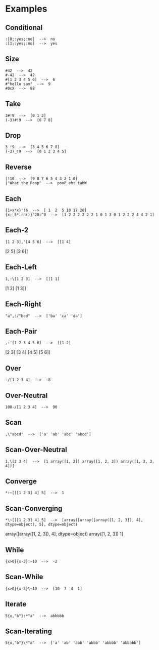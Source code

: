 # Examples

## Conditional

    :[0;:yes;:no]  -->  no
    :[1;:yes;:no]  -->  yes

## Size

    #42  -->  42
    #-42  -->  42
    #[1 2 3 4 5 6]  -->  6
    #"hello sam"  -->  9
    #0cX  -->  88

## Take

    3#!9  -->  [0 1 2]
    (-3)#!9  -->  [6 7 8]

## Drop

    3_!9  -->  [3 4 5 6 7 8]
    (-3)_!9  -->  [0 1 2 3 4 5]

## Reverse

    |!10  -->  [9 8 7 6 5 4 3 2 1 0]
    |"What the Poop"  -->  pooP eht tahW

## Each

    {1+x*x}'!6  -->  [ 1  2  5 10 17 26]
    {x;_5*.rn()}'20:^0  -->  [1 2 2 2 2 2 2 1 0 1 3 0 1 2 2 2 4 4 2 1]

## Each-2

    [1 2 3],'[4 5 6]  -->  [[1 4]
 [2 5]
 [3 6]]

## Each-Left

    1,:\[1 2 3]  -->  [[1 1]
 [1 2]
 [1 3]]

## Each-Right

    "a",:/"bcd"  -->  ['ba' 'ca' 'da']

## Each-Pair

    ,:'[1 2 3 4 5 6]  -->  [[1 2]
 [2 3]
 [3 4]
 [4 5]
 [5 6]]

## Over

    -/[1 2 3 4]  -->  -8

## Over-Neutral

    100-/[1 2 3 4]  -->  90

## Scan

    ,\"abcd"  -->  ['a' 'ab' 'abc' 'abcd']

## Scan-Over-Neutral

    1,\[2 3 4]  -->  [1 array([1, 2]) array([1, 2, 3]) array([1, 2, 3, 4])]

## Converge

    *:~[[[1 2 3] 4] 5]  -->  1

## Scan-Converging

    *\~[[[1 2 3] 4] 5]  -->  [array([array([array([1, 2, 3]), 4], dtype=object), 5], dtype=object)
 array([array([1, 2, 3]), 4], dtype=object) array([1, 2, 3]) 1]

## While

    {x>0}{x-3}:~10  -->  -2

## Scan-While

    {x>0}{x-3}\~10  -->  [10  7  4  1]

## Iterate

    5{x,"b"}:*"a"  -->  abbbbb

## Scan-Iterating

    5{x,"b"}\*"a"  -->  ['a' 'ab' 'abb' 'abbb' 'abbbb' 'abbbbb']
